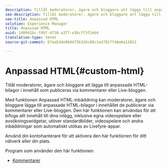 ```yaml
---
description: Tillåt moderatorer, ägare och bloggare att lägga till anpassade HTML-bilagor i innehåll som publiceras via kommentarer eller Live-bloggen.
seo-description: Tillåt moderatorer, ägare och bloggare att lägga till anpassade HTML-bilagor i innehåll som publiceras via kommentarer eller Live-bloggen.
seo-title: Anpassad HTML
solution: Experience Manager
title: Anpassad HTML
uuid: 1d0041bc-f45f-4f36-a377-e3bcff3f2eb4
translation-type: tm+mt
source-git-commit: 67aeb3de964473b326c88c3a3f81ff48a6a12652

---
```



# Anpassad HTML{#custom-html}

Tillåt moderatorer, ägare och bloggare att lägga till anpassade HTML-bilagor i innehåll som publiceras via kommentarer eller Live-bloggen.

Med funktionen Anpassad HTML-inbäddning kan moderatorer, ägare och bloggare lägga till anpassade HTML-bilagor i innehållet de publicerar via kommentarer eller Live-bloggen. Den här funktionen kan användas för att bifoga allt innehåll till dina inlägg, inklusive egna videospelare eller avsökningswidgetar, utöver standardbilder, videospelare och andra inbäddningar som automatiskt utökas av Livefyre-appar.

Använd din kontohanterare för att aktivera den här funktionen för ditt nätverk eller din plats.

Program som använder den här funktionen:

* [Kommentarer](/help/using/c-about-apps/c-comments/c-comments.md)

